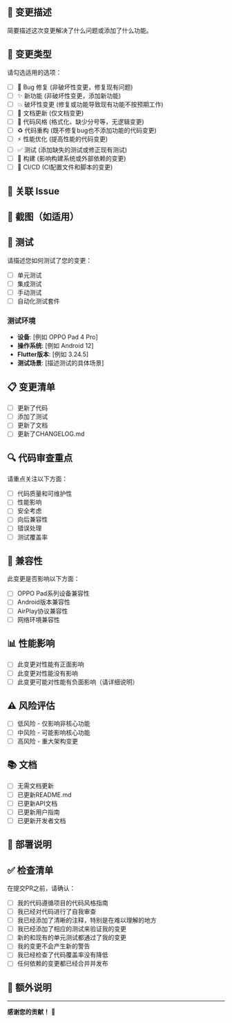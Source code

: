 ## 📝 变更描述

简要描述这次变更解决了什么问题或添加了什么功能。

## 🔄 变更类型

请勾选适用的选项：

- [ ] 🐛 Bug 修复 (非破坏性变更，修复现有问题)
- [ ] ✨ 新功能 (非破坏性变更，添加新功能)
- [ ] 💥 破坏性变更 (修复或功能导致现有功能不按预期工作)
- [ ] 📝 文档更新 (仅文档变更)
- [ ] 🎨 代码风格 (格式化、缺少分号等，无逻辑变更)
- [ ] ♻️ 代码重构 (既不修复bug也不添加功能的代码变更)
- [ ] ⚡ 性能优化 (提高性能的代码变更)
- [ ] ✅ 测试 (添加缺失的测试或修正现有测试)
- [ ] 🔧 构建 (影响构建系统或外部依赖的变更)
- [ ] 👷 CI/CD (CI配置文件和脚本的变更)

## 🔗 关联 Issue

<!-- 如果此PR解决了某个issue，请使用 "Fixes #123" 或 "Closes #123" -->

## 📸 截图（如适用）

<!-- 如果有UI变更，请提供before/after截图 -->

## 🧪 测试

请描述您如何测试了您的变更：

- [ ] 单元测试
- [ ] 集成测试
- [ ] 手动测试
- [ ] 自动化测试套件

### 测试环境

- **设备**: [例如 OPPO Pad 4 Pro]
- **操作系统**: [例如 Android 12]
- **Flutter版本**: [例如 3.24.5]
- **测试场景**: [描述测试的具体场景]

## 📋 变更清单

<!-- 列出此PR中的具体变更 -->

- [ ] 更新了代码
- [ ] 添加了测试
- [ ] 更新了文档
- [ ] 更新了CHANGELOG.md

## 🔍 代码审查重点

请重点关注以下方面：

- [ ] 代码质量和可维护性
- [ ] 性能影响
- [ ] 安全考虑
- [ ] 向后兼容性
- [ ] 错误处理
- [ ] 测试覆盖率

## 📱 兼容性

此变更是否影响以下方面：

- [ ] OPPO Pad系列设备兼容性
- [ ] Android版本兼容性
- [ ] AirPlay协议兼容性
- [ ] 网络环境兼容性

## 📊 性能影响

- [ ] 此变更对性能有正面影响
- [ ] 此变更对性能没有影响
- [ ] 此变更可能对性能有负面影响（请详细说明）

<!-- 如果有性能影响，请提供具体数据 -->

## ⚠️ 风险评估

- [ ] 低风险 - 仅影响非核心功能
- [ ] 中风险 - 可能影响核心功能
- [ ] 高风险 - 重大架构变更

## 📚 文档

- [ ] 无需文档更新
- [ ] 已更新README.md
- [ ] 已更新API文档
- [ ] 已更新用户指南
- [ ] 已更新开发者文档

## 🔄 部署说明

<!-- 如果需要特殊的部署步骤，请在此说明 -->

## ✅ 检查清单

在提交PR之前，请确认：

- [ ] 我的代码遵循项目的代码风格指南
- [ ] 我已经对代码进行了自我审查
- [ ] 我已经添加了清晰的注释，特别是在难以理解的地方
- [ ] 我已经添加了相应的测试来验证我的变更
- [ ] 新的和现有的单元测试都通过了我的变更
- [ ] 我的变更不会产生新的警告
- [ ] 我已经检查了代码覆盖率没有降低
- [ ] 任何依赖的变更都已经合并并发布

## 💬 额外说明

<!-- 任何其他您认为审查者应该知道的信息 -->

---

**感谢您的贡献！** 🎉

<!-- 
审查者提示：
- 请检查代码质量和一致性
- 验证测试覆盖率
- 确认变更符合项目架构
- 检查是否有潜在的性能或安全问题
-->